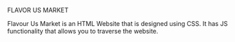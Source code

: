 FLAVOR US MARKET

Flavour Us Market is an HTML Website that is designed using CSS.
It has JS functionality that allows you to traverse the website.
